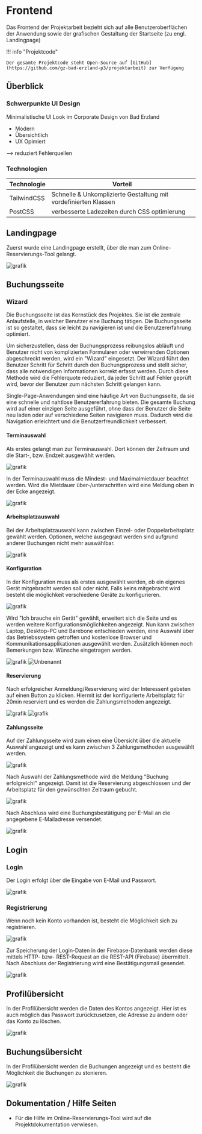 # Frontend

Das Frontend der Projektarbeit bezieht sich auf alle Benutzeroberflächen der Anwendung sowie der grafischen Gestaltung der Startseite (zu engl. Landingpage) 

!!! info "Projektcode"

    Der gesamte Projektcode steht Open-Source auf [GitHub](https://github.com/gz-bad-erzland-p3/projektarbeit) zur Verfügung 

## Überblick
### Schwerpunkte UI Design

Minimalistische UI Look im Corporate Design von Bad Erzland

- Modern
- Übersichtlich
- UX Opimiert

--> reduziert Fehlerquellen

### Technologien

| Technologie | Vorteil |
| ----------- | ------- |
| TailwindCSS | Schnelle & Unkomplizierte Gestaltung mit vordefinierten Klassen |
| PostCSS | verbesserte Ladezeiten durch CSS optimierung |

## Landingpage

Zuerst wurde eine Landingpage erstellt, über die man zum Online-Reservierungs-Tool gelangt. </p>

![grafik](https://user-images.githubusercontent.com/72852065/221809334-0a52dd26-36a9-4bdb-b3f8-db82b9ada757.png)

## Buchungsseite
### Wizard

Die Buchungsseite ist das Kernstück des Projektes. Sie ist die zentrale Anlaufstelle, in welcher Benutzer eine Buchung tätigen. Die Buchungsseite ist so gestaltet, dass sie leicht zu navigieren ist und die Benutzererfahrung optimiert.

Um sicherzustellen, dass der Buchungsprozess reibungslos abläuft und Benutzer nicht von komplizierten Formularen oder verwirrenden Optionen abgeschreckt werden, wird ein "Wizard" eingesetzt. Der Wizard führt den Benutzer Schritt für Schritt durch den Buchungsprozess und stellt sicher, dass alle notwendigen Informationen korrekt erfasst werden. Durch diese Methode wird die Fehlerquote reduziert, da jeder Schritt auf Fehler geprüft wird, bevor der Benutzer zum nächsten Schritt gelangen kann.

Single-Page-Anwendungen sind eine häufige Art von Buchungsseite, da sie eine schnelle und nahtlose Benutzererfahrung bieten. Die gesamte Buchung wird auf einer einzigen Seite ausgeführt, ohne dass der Benutzer die Seite neu laden oder auf verschiedene Seiten navigieren muss. Dadurch wird die Navigation erleichtert und die Benutzerfreundlichkeit verbessert.

#### Terminauswahl
Als erstes gelangt man zur Terminauswahl. Dort können der Zeitraum und die Start-, bzw. Endzeit ausgewählt werden.

![grafik](https://user-images.githubusercontent.com/72852065/222348501-612855e5-9ecb-4fb4-b663-a2907bdcc4cd.png)

In der Terminauswahl muss die Mindest- und Maximalmietdauer beachtet werden. Wird die Mietdauer über-/unterschritten wird eine Meldung oben in der Ecke angezeigt.

![grafik](https://user-images.githubusercontent.com/72852065/222348869-5689fbbf-9f36-4fe4-aa25-2dbae1deec15.png)

#### Arbeitsplatzauswahl
Bei der Arbeitsplatzauswahl kann zwischen Einzel- oder Doppelarbeitsplatz gewählt werden. Optionen, welche ausgegraut werden sind aufgrund anderer Buchungen nicht mehr auswählbar.

![grafik](https://user-images.githubusercontent.com/72852065/222349232-4a37b591-3b46-4521-82dc-732e6574490a.png)

#### Konfiguration
In der Konfiguration muss als erstes ausgewählt werden, ob ein eigenes Gerät mitgebracht werden soll oder nicht. Falls keins mitgebracht wird besteht die möglichkeit verschiedene Geräte zu konfigurieren.

![grafik](https://user-images.githubusercontent.com/72852065/222349408-0ef1b596-2db1-437f-8e73-1df39cc55c61.png)

Wird "Ich brauche ein Gerät" gewählt, erweitert sich die Seite und es werden weitere Konfigurationsmöglichkeiten angezeigt. Nun kann zwischen Laptop, Desktop-PC und Barebone entschieden werden, eine Auswahl über das Betriebssystem getroffen und kostenlose Browser und Kommunikationsapplikationen ausgewählt werden. Zusätzlich können noch Bemerkungen bzw. Wünsche eingetragen werden.

![grafik](https://user-images.githubusercontent.com/72852065/222349812-e4af31f3-ea4d-4b62-8cf5-08d92e79ccc8.png)
![Unbenannt](https://user-images.githubusercontent.com/72852065/222350215-a7460d27-e64d-4120-8744-7596a1a3b547.png)

#### Reservierung

Nach erfolgreicher Anmeldung/Reservierung wird der Interessent gebeten auf einen Button zu klicken. Hiermit ist der konfigurierte Arbeitsplatz für 20min reserviert und es werden die Zahlungsmethoden angezeigt.

![grafik](https://user-images.githubusercontent.com/72852065/222350629-1f724ff5-4b9e-4c1c-b3bf-960711f20328.png)
![grafik](https://user-images.githubusercontent.com/72852065/222351133-8a90bb89-cd83-4acc-a676-48c1491ca2ce.png)

#### Zahlungsseite
Auf der Zahlungsseite wird zum einen eine Übersicht über die aktuelle Auswahl angezeigt und es kann zwischen 3 Zahlungsmethoden ausgewählt werden.

![grafik](https://user-images.githubusercontent.com/72852065/222351425-dcc75e8b-9a78-4b58-9a7d-3223ea64f6a3.png)

Nach Auswahl der Zahlungsmethode wird die Meldung "Buchung erfolgreich!" angezeigt. Damit ist die Reservierung abgeschlossen und der Arbeitsplatz für den gewünschten Zeitraum gebucht.

![grafik](https://user-images.githubusercontent.com/72852065/222351529-dce6f03d-e002-450a-9c71-19a224dc89af.png)

Nach Abschluss wird eine Buchungsbestätigung per E-Mail an die angegebene E-Mailadresse versendet.

![grafik](https://user-images.githubusercontent.com/72852065/222354009-1ddd4ed5-a5b8-4c40-8ba5-66973c6edbbb.png)


## Login
### Login
Der Login erfolgt über die Eingabe von E-Mail und Passwort.

![grafik](https://user-images.githubusercontent.com/72852065/214049304-9c73a252-9f38-41df-b893-3d81c5c005c1.png)

### Registrierung
Wenn noch kein Konto vorhanden ist, besteht die Möglichkeit sich zu registrieren.

![grafik](https://user-images.githubusercontent.com/72852065/214049524-e6706c16-2728-41c2-8bfa-6ebdd5f9c855.png)

Zur Speicherung der Login-Daten in der Firebase-Datenbank werden diese mittels HTTP- bzw- REST-Request an die REST-API (Firebase) übermittelt. Nach Abschluss der Registrierung wird eine Bestätigungsmail gesendet.</p>

![grafik](https://user-images.githubusercontent.com/72852065/214237752-5b196db3-43d0-4670-8496-c3400c6bacda.png)


## Profilübersicht

In der Profilübersicht werden die Daten des Kontos angezeigt. Hier ist es auch möglich das Passwort zurückzusetzen, die Adresse zu ändern oder das Konto zu löschen.

![grafik](https://user-images.githubusercontent.com/72852065/214782181-fedd5236-6d55-4dd7-87ed-2f74f864b8d7.png)

## Buchungsübersicht
In der Profilübersicht werden die Buchungen angezeigt und es besteht die Möglichkeit die Buchungen zu stonieren.

![grafik](https://user-images.githubusercontent.com/72852065/214781607-3d67e685-4958-4602-b5ef-4288738b47c9.png)

## Dokumentation / Hilfe Seiten
* Für die Hilfe im Online-Reservierungs-Tool wird auf die Projektdokumentation verwiesen.
